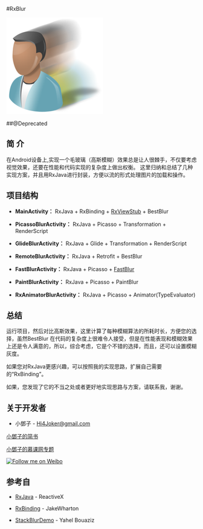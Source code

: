 #RxBlur

![](./images/icon.png)

##@Deprecated

**简 介**
-----------------
在Android设备上,实现一个毛玻璃（高斯模糊）效果总是让人很棘手，不仅要考虑视觉效果，还要在性能和代码实现的复杂度上做出权衡。
这里归纳和总结了几种实现方案，并且用RxJava进行封装，方便以流的形式处理图片的加载和操作。

**项目结构**
-----------------

- **MainActivity：** RxJava + RxBinding + [RxViewStub](https://github.com/SmartDengg/RxViewStub) + BestBlur

- **PicassoBlurActivity：** RxJava + Picasso + Transformation + RenderScript

- **GlideBlurActivity：** RxJava + Glide + Transformation + RenderScript

- **RemoteBlurActivity：** RxJava + Retrofit + BestBlur

- **FastBlurActivity：** RxJava + Picasso + [FastBlur](http://www.quasimondo.com/StackBlurForCanvas/StackBlurDemo.html)

- **PaintBlurActivity：** RxJava + Picasso + PaintBlur

- **RxAnimatorBlurActivity：** RxJava + Picasso + Animator(TypeEvaluator)

**总结**
-----------------

运行项目，然后对比高斯效果，这里计算了每种模糊算法的所耗时长，方便您的选择，虽然BestBlur
在代码的复杂度上很难令人接受，但是在性能表现和模糊效果上还是令人满意的，所以，综合考虑，它是个不错的选择，而且，还可以设置模糊灰度。

如果您对RxJava更感兴趣，可以按照我的实现思路，扩展自己需要的“RxBinding”。

如果，您发现了它的不当之处或者更好地实现思路与方案，请联系我，谢谢。

**关于开发者**
-----------------

- 小鄧子 - Hi4Joker@gmail.com

[小鄧子的简书](http://www.jianshu.com/users/df40282480b4/latest_articles)
 
[小鄧子的慕课网专题](http://www.imooc.com/myclub/article/uid/2536335)

<a href="http://weibo.com/5367097592/profile?rightmod=1&wvr=6&mod=personinfo">
  <img alt="Follow me on Weibo" src="http://upload-images.jianshu.io/upload_images/268450-50e41e15ac29b776.png?imageMogr2/auto-orient/strip%7CimageView2/2/w/1240" />
</a>

**参考自**
-----------------

- [RxJava](https://github.com/ReactiveX/RxJava) - ReactiveX

- [RxBinding](https://github.com/JakeWharton/RxBinding) - JakeWharton

- [StackBlurDemo](http://www.quasimondo.com/StackBlurForCanvas/StackBlurDemo.html) - Yahel Bouaziz
